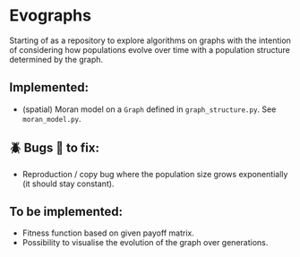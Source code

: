 # Evographs
Starting of as a repository to explore algorithms on graphs with the intention of considering how populations evolve over time with a population structure determined by the graph.

## Implemented:
* (spatial) Moran model on a `Graph` defined in `graph_structure.py`. See `moran_model.py`.

## :beetle: Bugs :bug: to fix:
* Reproduction / copy bug where the population size grows exponentially (it should stay constant).

## To be implemented:
* Fitness function based on given payoff matrix.
* Possibility to visualise the evolution of the graph over generations.